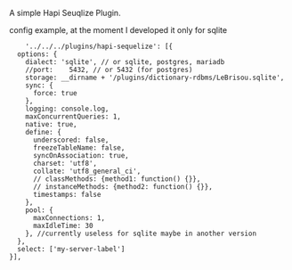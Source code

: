 A simple Hapi Seuqlize Plugin.

config example, at the moment I developed it only for sqlite


		'../../../plugins/hapi-sequelize': [{
      options: {
        dialect: 'sqlite', // or sqlite, postgres, mariadb
        //port:    5432, // or 5432 (for postgres)
        storage: __dirname + '/plugins/dictionary-rdbms/LeBrisou.sqlite',
        sync: {
          force: true
        },
        logging: console.log,
        maxConcurrentQueries: 1,
        native: true,
        define: {
          underscored: false,
          freezeTableName: false,
          syncOnAssociation: true,
          charset: 'utf8',
          collate: 'utf8_general_ci',
          // classMethods: {method1: function() {}},
          // instanceMethods: {method2: function() {}},
          timestamps: false
        },
        pool: {
          maxConnections: 1,
          maxIdleTime: 30
        }, //currently useless for sqlite maybe in another version
      },
      select: ['my-server-label']
    }],